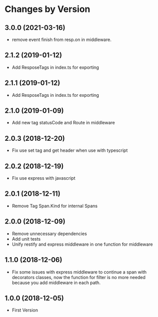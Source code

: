 # Changes by Version

## 3.0.0 (2021-03-16)

* remove event finish from resp.on in middleware.

## 2.1.2 (2019-01-12)

* Add ResposeTags in index.ts for exporting

## 2.1.1 (2019-01-12)

* Add ResposeTags in index.ts for exporting

## 2.1.0 (2019-01-09)

* Add new tag statusCode and Route in middleware

## 2.0.3 (2018-12-20)

* Fix use set tag and get header when use with typescript

## 2.0.2 (2018-12-19)

* Fix use express with javascript

## 2.0.1 (2018-12-11)

* Remove Tag Span.Kind for internal Spans

## 2.0.0 (2018-12-09)

* Remove unnecessary dependencies
* Add unit tests
* Unify restify and express middleware in one function for middleware

## 1.1.0 (2018-12-06)

* Fix some issues with express middleware to continue a span with decorators classes, now the function for filter is no more needed because you add middleware in each path.

## 1.0.0 (2018-12-05)

* First Version
